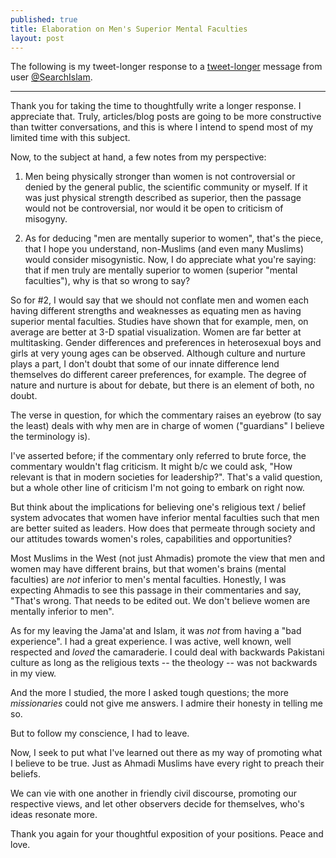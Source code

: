 ```yaml
---
published: true
title: Elaboration on Men's Superior Mental Faculties
layout: post
---
```

The following is my tweet-longer response to a [tweet-longer](http://www.twitlonger.com/show/n_1sopukc) message from user [@SearchIslam](https://twitter.com/SearchIslam).

---

Thank you for taking the time to thoughtfully write a longer response. I appreciate that. Truly, articles/blog posts are going to be more constructive than twitter conversations, and this is where I intend to spend most of my limited time with this subject.

Now, to the subject at hand, a few notes from my perspective:

1. Men being physically stronger than women is not controversial or denied by the general public, the scientific community or myself. If it was just physical strength described as superior, then the passage would not be controversial, nor would it be open to criticism of misogyny.

2. As for deducing "men are mentally superior to women", that's the piece, that I hope you understand, non-Muslims (and even many Muslims) would consider misogynistic. Now, I do appreciate what you're saying: that if men truly are mentally superior to women (superior "mental faculties"), why is that so wrong to say?

So for #2, I would say that we should not conflate men and women each having different strengths and weaknesses as equating men as having superior mental faculties. Studies have shown that for example, men, on average are better at 3-D spatial visualization. Women are far better at multitasking. Gender differences and preferences in heterosexual boys and girls at very young ages can be observed. Although culture and nurture plays a part, I don't doubt that some of our innate difference lend themselves do different career preferences, for example. The degree of nature and nurture is about for debate, but there is an element of both, no doubt.

The verse in question, for which the commentary raises an eyebrow (to say the least) deals with why men are in charge of women ("guardians" I believe the terminology is).

I've asserted before; if the commentary only referred to brute force, the commentary wouldn't flag criticism. It might b/c we could ask, "How relevant is that in modern societies for leadership?". That's a valid question, but a whole other line of criticism I'm not going to embark on right now.

But think about the implications for believing one's religious text / belief system advocates that women have inferior mental faculties such that men are better suited as leaders. How does that permeate through society and our attitudes towards women's roles, capabilities and opportunities?

Most Muslims in the West (not just Ahmadis) promote the view that men and women may have different brains, but that women's brains (mental faculties) are *not* inferior to men's mental faculties. Honestly, I was expecting Ahmadis to see this passage in their commentaries and say, "That's wrong. That needs to be edited out. We don't believe women are mentally inferior to men".

As for my leaving the Jama'at and Islam, it was *not* from having a "bad experience". I had a great experience. I was active, well known, well respected and *loved* the camaraderie. I could deal with backwards Pakistani culture as long as the religious texts -- the theology -- was not backwards in my view.

And the more I studied, the more I asked tough questions; the more *missionaries* could not give me answers. I admire their honesty in telling me so.

But to follow my conscience, I had to leave.

Now, I seek to put what I've learned out there as my way of promoting what I believe to be true. Just as Ahmadi Muslims have every right to preach their beliefs.

We can vie with one another in friendly civil discourse, promoting our respective views, and let other observers decide for themselves, who's ideas resonate more.

Thank you again for your thoughtful exposition of your positions. Peace and love.